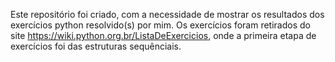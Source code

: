 
Este repositório foi criado, com a necessidade de mostrar os resultados dos exercícios python resolvido(s) por mim. Os exercícios foram retirados do site https://wiki.python.org.br/ListaDeExercicios, onde a primeira etapa de exercícios foi das estruturas sequênciais. 
